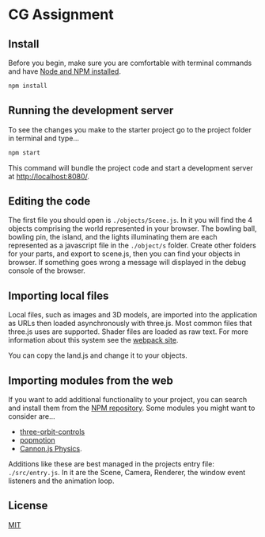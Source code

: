 # CG Assignment

## Install
Before you begin, make sure you are comfortable with terminal commands and have [Node and NPM installed](https://www.npmjs.com/get-npm).
```bash
npm install
```

## Running the development server
To see the changes you make to the starter project go to the project folder in terminal and type...

```bash
npm start
```

This command will bundle the project code and start a development server at [http://localhost:8080/](http://localhost:8080/).

## Editing the code
The first file you should open is `./objects/Scene.js`. In it you will find the 4 objects comprising the world represented in your browser. The bowling ball, bowling pin, the island, and the lights illuminating them are each represented as a javascript file in the `./object/s` folder.
Create other folders for your parts, and export to scene.js, then you can find your objects in browser. If something goes wrong a message will displayed in the debug console of the browser.

## Importing local files
Local files, such as images and 3D models, are imported into the application as URLs then loaded asynchronously with three.js. Most common files that three.js uses are supported. Shader files are loaded as raw text. For more information about this system see the [webpack site](https://webpack.js.org/).


You can copy the land.js and change it to your objects.

## Importing modules from the web
If you want to add additional functionality to your project, you can search and install them from the [NPM repository](https://www.npmjs.com/). Some modules you might want to consider are...
* [three-orbit-controls](https://www.npmjs.com/package/three-orbit-controls)
* [popmotion](https://www.npmjs.com/package/popmotion)
* [Cannon.js Physics](https://www.npmjs.com/package/cannon).

Additions like these are best managed in the projects entry file: `./src/entry.js`. In it are the Scene, Camera, Renderer, the window event listeners and the animation loop.


## License
[MIT](https://github.com/edwinwebb/three-seed/blob/master/LICENSE)
